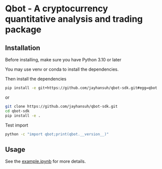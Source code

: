 # Qbot - A cryptocurrency quantitative analysis and trading package

## Installation

Before installing, make sure you have Python 3.10 or later

You may use venv or conda to install the dependencies.

Then install the dependencies

```bash
pip install -e git+https://github.com/jayhansuh/qbot-sdk.git#egg=qbot
```

or

```bash
git clone https://github.com/jayhansuh/qbot-sdk.git
cd qbot-sdk
pip install -e .
```

Test import

```bash
python -c "import qbot;print(qbot.__version__)"
```

## Usage

See the [example.ipynb](https://github.com/jayhansuh/qbot-sdk/blob/main/example.ipynb) for more details.

